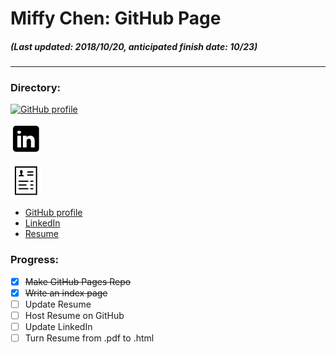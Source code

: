 # Miffy Chen: GitHub Page
##### (Last updated: 2018/10/20, *anticipated finish date: 10/23*)
---

### Directory:

[![GitHub profile][icon_github]][link_github]

[![LinkedIn profile][icon_linkedin]][link_linkedin]

[![Resume link][icon_resume]][link_resume]


* [GitHub profile](https://github.com/miffycs/ "GitHub/miffycs")
* [LinkedIn](https://www.linkedin.com/in/miffychen/ "LinkedIn")
* [Resume](https://miffycs.github.io/resume "Resume")

[icon_github]: ../image/icon_github_30.png (GitHub/miffycs)
[icon_linkedin]: /image/icon_linkedin_30.png (LinkedIn)
[icon_resume]: /image/icon_resume_30.png (Resume)

[link_github]: https://github.com/miffycs/
[link_linkedin]: https://www.linkedin.com/in/miffychen/
[link_resume]: https://miffycs.github.io/resume


### Progress:
* [X] ~~Make GitHub Pages Repo~~
* [X] ~~Write an index page~~
* [ ] Update Resume
* [ ] Host Resume on GitHub
* [ ] Update LinkedIn
* [ ] Turn Resume from .pdf to .html
